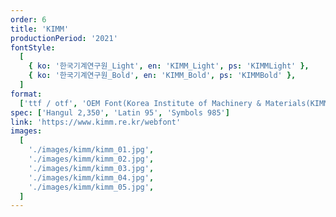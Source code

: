 ```yaml
---
order: 6
title: 'KIMM'
productionPeriod: '2021'
fontStyle:
  [
    { ko: '한국기계연구원_Light', en: 'KIMM_Light', ps: 'KIMMLight' },
    { ko: '한국기계연구원_Bold', en: 'KIMM_Bold', ps: 'KIMMBold' },
  ]
format:
  ['ttf / otf', 'OEM Font(Korea Institute of Machinery & Materials(KIMM))']
spec: ['Hangul 2,350', 'Latin 95', 'Symbols 985']
link: 'https://www.kimm.re.kr/webfont'
images:
  [
    './images/kimm/kimm_01.jpg',
    './images/kimm/kimm_02.jpg',
    './images/kimm/kimm_03.jpg',
    './images/kimm/kimm_04.jpg',
    './images/kimm/kimm_05.jpg',
  ]
---
```

